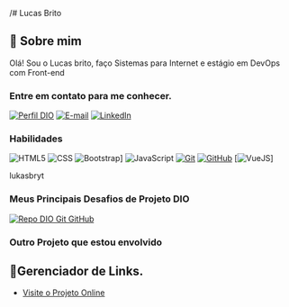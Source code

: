 /# Lucas Brito
## 🚀 Sobre mim

Olá! Sou o Lucas brito, faço Sistemas para Internet e estágio em DevOps com Front-end

### **Entre em contato para me conhecer.**

[![Perfil DIO](https://img.shields.io/badge/-Meu%20Perfil%20na%20DIO-30A3DC?style=for-the-badge)](https://web.dio.me/users/lucasdez2010)
[![E-mail](https://img.shields.io/badge/-Email-000?style=for-the-badge&logo=gmail&logoColor=E94D5F)](mailto:lucasbritodevops@gmail.com)
[![LinkedIn](https://img.shields.io/badge/-LinkedIn-000?style=for-the-badge&logo=linkedin&logoColor=30A3DC)](https://www.linkedin.com/in/lukasbryt/)


### Habilidades
![HTML5](https://img.shields.io/badge/HTML-000?style=for-the-badge&logo=html5&logoColor=30A3DC)
![CSS](https://img.shields.io/badge/css3-000?style=for-the-badge&logo=css3&logoColor=E94D5F)
![Bootstrap](https://img.shields.io/badge/Bootstrap-7952B3?style=plastic&logo=bootstrap&logoColor=white)]
![JavaScript](https://img.shields.io/badge/JavaScript-000?style=for-the-badge&logo=javascript&logoColor=30A3DC)
[![Git](https://img.shields.io/badge/Git-000?style=for-the-badge&logo=git&logoColor=E94D5F)](https://git-scm.com/doc) 
[![GitHub](https://img.shields.io/badge/GitHub-000?style=for-the-badge&logo=github&logoColor=30A3DC)](*)
[![VueJS](https://img.shields.io/badge/Vue.js-4FC08D?style=m&logo=vue.js&logoColor=white)]

lukasbryt




### Meus Principais Desafios de Projeto DIO
[![Repo DIO Git GitHub](https://github-readme-stats.vercel.app/api/pin/?username=elidianaandrade&repo=dio-lab-open-source&bg_color=000&border_color=30A3DC&show_icons=true&icon_color=30A3DC&title_color=E94D5F&text_color=FFF)](https://github.com/elidianaandrade/dio-lab-open-source)

### Outro Projeto que estou envolvido
## 🔗Gerenciador de Links. 
- [Visite o Projeto Online](https://kaisy2020.github.io/Projeto_Rocketseat)
